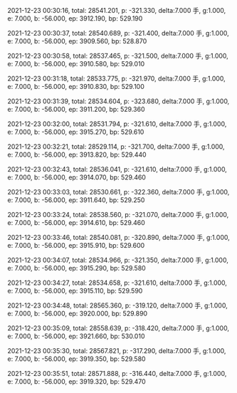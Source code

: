 2021-12-23 00:30:16, total: 28541.201, p: -321.330, delta:7.000 手, g:1.000, e: 7.000, b: -56.000, ep: 3912.190, bp: 529.190

2021-12-23 00:30:37, total: 28540.689, p: -321.400, delta:7.000 手, g:1.000, e: 7.000, b: -56.000, ep: 3909.560, bp: 528.870

2021-12-23 00:30:58, total: 28537.465, p: -321.500, delta:7.000 手, g:1.000, e: 7.000, b: -56.000, ep: 3910.580, bp: 529.010

2021-12-23 00:31:18, total: 28533.775, p: -321.970, delta:7.000 手, g:1.000, e: 7.000, b: -56.000, ep: 3910.830, bp: 529.100

2021-12-23 00:31:39, total: 28534.604, p: -323.680, delta:7.000 手, g:1.000, e: 7.000, b: -56.000, ep: 3911.200, bp: 529.360

2021-12-23 00:32:00, total: 28531.794, p: -321.610, delta:7.000 手, g:1.000, e: 7.000, b: -56.000, ep: 3915.270, bp: 529.610

2021-12-23 00:32:21, total: 28529.114, p: -321.700, delta:7.000 手, g:1.000, e: 7.000, b: -56.000, ep: 3913.820, bp: 529.440

2021-12-23 00:32:43, total: 28536.041, p: -321.610, delta:7.000 手, g:1.000, e: 7.000, b: -56.000, ep: 3914.070, bp: 529.460

2021-12-23 00:33:03, total: 28530.661, p: -322.360, delta:7.000 手, g:1.000, e: 7.000, b: -56.000, ep: 3911.640, bp: 529.250

2021-12-23 00:33:24, total: 28538.560, p: -321.070, delta:7.000 手, g:1.000, e: 7.000, b: -56.000, ep: 3914.610, bp: 529.460

2021-12-23 00:33:46, total: 28540.081, p: -320.890, delta:7.000 手, g:1.000, e: 7.000, b: -56.000, ep: 3915.910, bp: 529.600

2021-12-23 00:34:07, total: 28534.966, p: -321.350, delta:7.000 手, g:1.000, e: 7.000, b: -56.000, ep: 3915.290, bp: 529.580

2021-12-23 00:34:27, total: 28534.658, p: -321.610, delta:7.000 手, g:1.000, e: 7.000, b: -56.000, ep: 3915.110, bp: 529.590

2021-12-23 00:34:48, total: 28565.360, p: -319.120, delta:7.000 手, g:1.000, e: 7.000, b: -56.000, ep: 3920.000, bp: 529.890

2021-12-23 00:35:09, total: 28558.639, p: -318.420, delta:7.000 手, g:1.000, e: 7.000, b: -56.000, ep: 3921.660, bp: 530.010

2021-12-23 00:35:30, total: 28567.821, p: -317.290, delta:7.000 手, g:1.000, e: 7.000, b: -56.000, ep: 3919.350, bp: 529.580

2021-12-23 00:35:51, total: 28571.888, p: -316.440, delta:7.000 手, g:1.000, e: 7.000, b: -56.000, ep: 3919.320, bp: 529.470